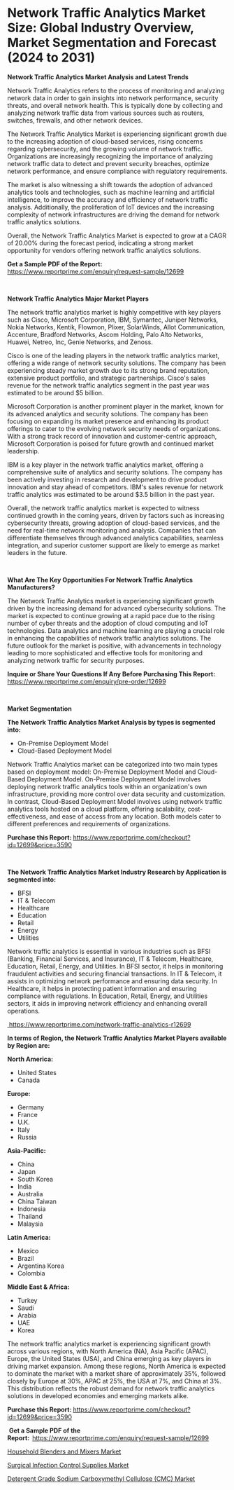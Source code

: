 <p><h1>Network Traffic Analytics Market Size: Global Industry Overview, Market Segmentation and Forecast (2024 to 2031)</h1></p><p><strong>Network Traffic Analytics Market Analysis and Latest Trends</strong></p>
<p><p>Network Traffic Analytics refers to the process of monitoring and analyzing network data in order to gain insights into network performance, security threats, and overall network health. This is typically done by collecting and analyzing network traffic data from various sources such as routers, switches, firewalls, and other network devices.</p><p>The Network Traffic Analytics Market is experiencing significant growth due to the increasing adoption of cloud-based services, rising concerns regarding cybersecurity, and the growing volume of network traffic. Organizations are increasingly recognizing the importance of analyzing network traffic data to detect and prevent security breaches, optimize network performance, and ensure compliance with regulatory requirements.</p><p>The market is also witnessing a shift towards the adoption of advanced analytics tools and technologies, such as machine learning and artificial intelligence, to improve the accuracy and efficiency of network traffic analysis. Additionally, the proliferation of IoT devices and the increasing complexity of network infrastructures are driving the demand for network traffic analytics solutions.</p><p>Overall, the Network Traffic Analytics Market is expected to grow at a CAGR of 20.00% during the forecast period, indicating a strong market opportunity for vendors offering network traffic analytics solutions.</p></p>
<p><strong>Get a Sample PDF of the Report:&nbsp;</strong> <a href="https://www.reportprime.com/enquiry/request-sample/12699">https://www.reportprime.com/enquiry/request-sample/12699</a></p>
<p>&nbsp;</p>
<p><strong>Network Traffic Analytics Major Market Players</strong></p>
<p><p>The network traffic analytics market is highly competitive with key players such as Cisco, Microsoft Corporation, IBM, Symantec, Juniper Networks, Nokia Networks, Kentik, Flowmon, Plixer, SolarWinds, Allot Communication, Accenture, Bradford Networks, Ascom Holding, Palo Alto Networks, Huawei, Netreo, Inc, Genie Networks, and Zenoss.</p><p>Cisco is one of the leading players in the network traffic analytics market, offering a wide range of network security solutions. The company has been experiencing steady market growth due to its strong brand reputation, extensive product portfolio, and strategic partnerships. Cisco's sales revenue for the network traffic analytics segment in the past year was estimated to be around $5 billion.</p><p>Microsoft Corporation is another prominent player in the market, known for its advanced analytics and security solutions. The company has been focusing on expanding its market presence and enhancing its product offerings to cater to the evolving network security needs of organizations. With a strong track record of innovation and customer-centric approach, Microsoft Corporation is poised for future growth and continued market leadership.</p><p>IBM is a key player in the network traffic analytics market, offering a comprehensive suite of analytics and security solutions. The company has been actively investing in research and development to drive product innovation and stay ahead of competitors. IBM's sales revenue for network traffic analytics was estimated to be around $3.5 billion in the past year.</p><p>Overall, the network traffic analytics market is expected to witness continued growth in the coming years, driven by factors such as increasing cybersecurity threats, growing adoption of cloud-based services, and the need for real-time network monitoring and analysis. Companies that can differentiate themselves through advanced analytics capabilities, seamless integration, and superior customer support are likely to emerge as market leaders in the future.</p></p>
<p>&nbsp;</p>
<p><strong>What Are The Key Opportunities For Network Traffic Analytics Manufacturers?</strong></p>
<p><p>The Network Traffic Analytics market is experiencing significant growth driven by the increasing demand for advanced cybersecurity solutions. The market is expected to continue growing at a rapid pace due to the rising number of cyber threats and the adoption of cloud computing and IoT technologies. Data analytics and machine learning are playing a crucial role in enhancing the capabilities of network traffic analytics solutions. The future outlook for the market is positive, with advancements in technology leading to more sophisticated and effective tools for monitoring and analyzing network traffic for security purposes.</p></p>
<p><strong>Inquire or Share Your Questions If Any Before Purchasing This Report:</strong> <a href="https://www.reportprime.com/enquiry/pre-order/12699">https://www.reportprime.com/enquiry/pre-order/12699</a></p>
<p>&nbsp;</p>
<p><strong>Market Segmentation</strong></p>
<p><strong>The Network Traffic Analytics Market Analysis by types is segmented into:</strong></p>
<p><ul><li>On-Premise Deployment Model</li><li>Cloud-Based Deployment Model</li></ul></p>
<p><p>Network Traffic Analytics market can be categorized into two main types based on deployment model: On-Premise Deployment Model and Cloud-Based Deployment Model. On-Premise Deployment Model involves deploying network traffic analytics tools within an organization's own infrastructure, providing more control over data security and customization. In contrast, Cloud-Based Deployment Model involves using network traffic analytics tools hosted on a cloud platform, offering scalability, cost-effectiveness, and ease of access from any location. Both models cater to different preferences and requirements of organizations.</p></p>
<p><strong>Purchase this Report:&nbsp;</strong><a href="https://www.reportprime.com/checkout?id=12699&price=3590">https://www.reportprime.com/checkout?id=12699&price=3590</a></p>
<p>&nbsp;</p>
<p><strong>The Network Traffic Analytics Market Industry Research by Application is segmented into:</strong></p>
<p><ul><li>BFSI</li><li>IT & Telecom</li><li>Healthcare</li><li>Education</li><li>Retail</li><li>Energy</li><li>Utilities</li></ul></p>
<p><p>Network traffic analytics is essential in various industries such as BFSI (Banking, Financial Services, and Insurance), IT & Telecom, Healthcare, Education, Retail, Energy, and Utilities. In BFSI sector, it helps in monitoring fraudulent activities and securing financial transactions. In IT & Telecom, it assists in optimizing network performance and ensuring data security. In Healthcare, it helps in protecting patient information and ensuring compliance with regulations. In Education, Retail, Energy, and Utilities sectors, it aids in improving network efficiency and enhancing overall operations.</p></p>
<p><a href="https://www.reportprime.com/network-traffic-analytics-r12699">&nbsp;https://www.reportprime.com/network-traffic-analytics-r12699</a></p>
<p><strong>In terms of Region, the Network Traffic Analytics Market Players available by Region are:</strong></p>
<p>
    <p> <strong> North America: </strong>
        <ul>
            <li>United States</li>
            <li>Canada</li>
        </ul>
        </p> 
    <p> <strong> Europe: </strong>
        <ul>
            <li>Germany</li>
            <li>France</li>
            <li>U.K.</li>
            <li>Italy</li>
            <li>Russia</li>
        </ul>
        </p> 
    <p> <strong> Asia-Pacific: </strong>
        <ul>
            <li>China</li>
            <li>Japan</li>
            <li>South Korea</li>
            <li>India</li>
            <li>Australia</li>
            <li>China Taiwan</li>
            <li>Indonesia</li>
            <li>Thailand</li>
            <li>Malaysia</li>
        </ul>
        </p> 
    <p> <strong> Latin America: </strong>
        <ul>
            <li>Mexico</li>
            <li>Brazil</li>
            <li>Argentina Korea</li>
            <li>Colombia</li>
        </ul>
        </p> 
    <p> <strong> Middle East & Africa: </strong>
        <ul>
            <li>Turkey</li>
            <li>Saudi</li>
            <li>Arabia</li>
            <li>UAE</li>
            <li>Korea</li>
        </ul>
    </p>
    </p>
<p><p>The network traffic analytics market is experiencing significant growth across various regions, with North America (NA), Asia Pacific (APAC), Europe, the United States (USA), and China emerging as key players in driving market expansion. Among these regions, North America is expected to dominate the market with a market share of approximately 35%, followed closely by Europe at 30%, APAC at 25%, the USA at 7%, and China at 3%. This distribution reflects the robust demand for network traffic analytics solutions in developed economies and emerging markets alike.</p></p>
<p><strong>Purchase this Report: </strong><a href="https://www.reportprime.com/checkout?id=12699&price=3590">https://www.reportprime.com/checkout?id=12699&price=3590</a></p>
<p>&nbsp;<strong>Get a Sample PDF of the Report:&nbsp;&nbsp;</strong><a href="https://www.reportprime.com/enquiry/request-sample/12699">https://www.reportprime.com/enquiry/request-sample/12699</a></p>
<p><strong></strong></p>
<p><p><a href="https://www.linkedin.com/pulse/household-blenders-mixers-market-size-cagr-trends-2024-2030-cwief?trackingId=isU4akO6dsSsmZcYfEhg5g%3D%3D">Household Blenders and Mixers Market</a></p><p><a href="https://www.linkedin.com/pulse/surgical-infection-control-supplies-market-competitive-analysis-b5szf?trackingId=bMZ%2FL3O63EtjhjL7JLGO%2BA%3D%3D">Surgical Infection Control Supplies Market</a></p><p><a href="https://www.linkedin.com/pulse/detergent-grade-sodium-carboxymethyl-cellulose-cmc-market-ngyuf?trackingId=3dN%2Fa1FhEMC4mYR%2Bj%2Bir%2Fw%3D%3D">Detergent Grade Sodium Carboxymethyl Cellulose (CMC) Market</a></p></p>